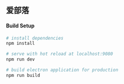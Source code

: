 ## 爱部落 ##

#### Build Setup

``` bash
# install dependencies
npm install

# serve with hot reload at localhost:9080
npm run dev

# build electron application for production
npm run build


```
